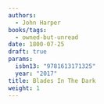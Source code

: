 ```yaml
---
authors:
  - John Harper
books/tags:
  - owned-but-unread
date: 1800-07-25
draft: true
params:
  isbn13: "9781613171325"
  year: "2017"
title: Blades In The Dark
weight: 1
---
```


<!--more-->
